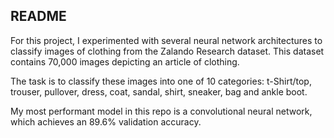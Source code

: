 ## README

For this project, I experimented with several neural network architectures to classify images of clothing from the Zalando Research dataset. This dataset contains 70,000 images depicting an article of clothing. 

The task is to classify these images into one of 10 categories: t-Shirt/top, trouser, pullover, dress, coat, sandal, shirt, sneaker, bag and ankle boot. 

My most performant model in this repo is a convolutional neural network, which achieves an 89.6% validation accuracy. 
